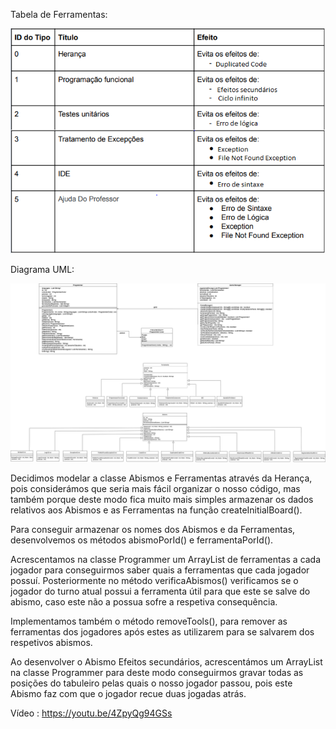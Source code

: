 Tabela de Ferramentas:

![](tabelaFerramentas.png?raw=true "Tabela de Ferramentas")

Diagrama UML:

![](diagrama.png?raw=true "Diagrama UML")

Decidimos modelar a classe Abismos e Ferramentas através da Herança, pois considerámos que seria mais fácil organizar o nosso código, mas também porque deste modo fica muito mais simples armazenar os dados relativos aos Abismos e as Ferramentas na função createInitialBoard().

Para conseguir armazenar os nomes dos Abismos e da Ferramentas, desenvolvemos os métodos abismoPorId() e ferramentaPorId().

Acrescentamos na classe Programmer um ArrayList de ferramentas a cada jogador para conseguirmos saber quais a ferramentas que cada jogador possuí. Posteriormente no método verificaAbismos() verificamos se o jogador do turno atual possui a ferramenta útil para que este se salve do abismo, caso este não a possua sofre a respetiva consequência.

Implementamos também o método removeTools(), para remover as ferramentas dos jogadores após estes as utilizarem para se salvarem dos respetivos abismos.

Ao desenvolver o Abismo Efeitos secundários, acrescentámos um ArrayList na classe Programmer para deste modo conseguirmos gravar todas as posições do tabuleiro pelas quais o nosso jogador passou, pois este Abismo faz com que o jogador recue duas jogadas atrás.
 
Vídeo : https://youtu.be/4ZpyQg94GSs
